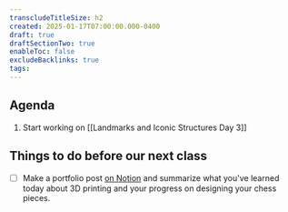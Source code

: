 ```yaml
---
transcludeTitleSize: h2
created: 2025-01-17T07:00:00.000-0400
draft: true
draftSectionTwo: true
enableToc: false
excludeBacklinks: true
tags:
---
```

## Agenda
1. Start working on [[Landmarks and Iconic Structures Day 3]]

## Things to do before our next class

- [ ] Make a portfolio post [on Notion](https://notion.so) and summarize what you've learned today about 3D printing and your progress on designing your chess pieces.